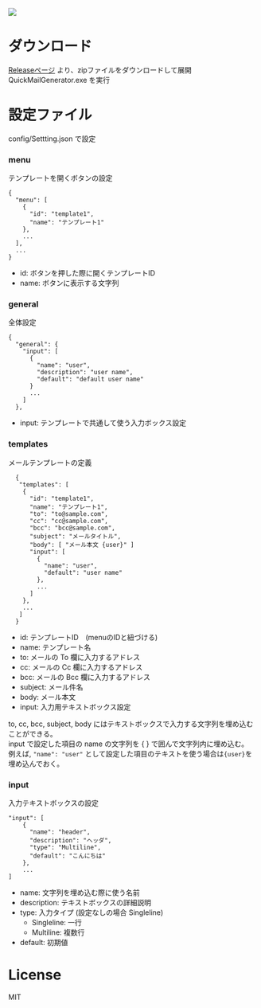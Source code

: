 ![](demo.gif)

# ダウンロード
[Releaseページ](https://github.com/tarukosu/QuickMailGenerator/releases) より、zipファイルをダウンロードして展開  
QuickMailGenerator.exe を実行

# 設定ファイル
config/Settting.json で設定

### menu
テンプレートを開くボタンの設定
```
{
  "menu": [
    {
      "id": "template1",
      "name": "テンプレート1"
    },
    ...
  ],
  ...
}
```

- id: ボタンを押した際に開くテンプレートID
- name: ボタンに表示する文字列

### general
全体設定
```
{
  "general": {
    "input": [
      {
        "name": "user",
        "description": "user name",
        "default": "default user name"
      }
      ...
    ]
  },
```
- input:  テンプレートで共通して使う入力ボックス設定

### templates
メールテンプレートの定義
```
  {
   "templates": [
    {
      "id": "template1",
      "name": "テンプレート1",
      "to": "to@sample.com",
      "cc": "cc@sample.com",
      "bcc": "bcc@sample.com",
      "subject": "メールタイトル",
      "body": [ "メール本文 {user}" ]
      "input": [
        {
          "name": "user",
          "default": "user name"
        },
        ...
      ]
    },
    ...
   ]
  }
```

- id: テンプレートID　(menuのIDと紐づける)
- name: テンプレート名
- to: メールの To 欄に入力するアドレス
- cc: メールの Cc 欄に入力するアドレス
- bcc: メールの Bcc 欄に入力するアドレス
- subject: メール件名
- body: メール本文
- input: 入力用テキストボックス設定

to, cc, bcc, subject, body にはテキストボックスで入力する文字列を埋め込むことができる。  
input で設定した項目の name の文字列を { } で囲んで文字列内に埋め込む。  
例えば, `"name": "user"` として設定した項目のテキストを使う場合は`{user}`を埋め込んでおく。

### input
入力テキストボックスの設定
```
"input": [
    {
      "name": "header",
      "description": "ヘッダ",
      "type": "Multiline",
      "default": "こんにちは"
    },
    ...
]
```
- name: 文字列を埋め込む際に使う名前
- description: テキストボックスの詳細説明
- type: 入力タイプ (設定なしの場合 Singleline)
    - Singleline: 一行
    - Multiline:  複数行
- default: 初期値

# License
MIT
